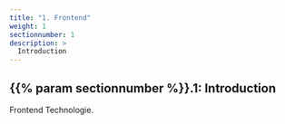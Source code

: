 ```yaml
---
title: "1. Frontend"
weight: 1
sectionnumber: 1
description: >
  Introduction
---
```



## {{% param sectionnumber %}}.1: Introduction

Frontend Technologie.
